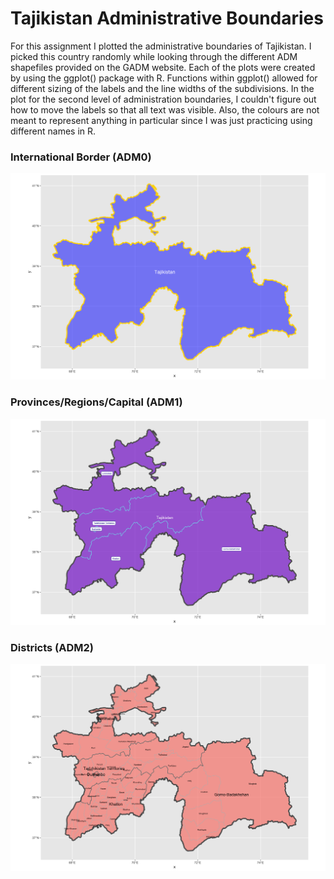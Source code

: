 # Tajikistan Administrative Boundaries

For this assignment I plotted the administrative boundaries of Tajikistan.
I picked this country randomly while looking through the different ADM shapefiles provided on the GADM website.
Each of the plots were created by using the ggplot() package with R.
Functions within ggplot() allowed for different sizing of the labels and the line widths of the subdivisions.
In the plot for the second level of administration boundaries, I couldn't figure out how to move the labels so that all text was visible.
Also, the colours are not meant to represent anything in particular since I was just practicing using different names in R.

### International Border (ADM0)
![](int0.png)
### Provinces/Regions/Capital (ADM1)
![](adm1.png)
### Districts (ADM2)
![](adm2.png)
